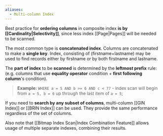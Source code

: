 ```yaml
---
aliases:
  - Multi-column Index
---
```

Best practice for **ordering columns** in composite index **is by [[Cardinality|Selectivity]]**, since less index [[Page|Pages]] will be needed to be scanned.

The most common type is **concatenated index**.
Columns are concatenated to make a **single key**.
Index, consisting of (firstname+lastname) may be used to find records either by firstname or by both firstname and lastname.

The **part of index** to be **scanned** 
is determined by the **leftmost prefix** rule:
	(e.g. columns that use **equality operator** condition 
	+ **first following column**'s condition).

> **Example:**
> `WHERE a = 5 AND b >= 6 AND c < 77` - index scan will begin from `a = 5, b = 6` up through the last item of `a = 5`;

If you need to **search by any subset of columns**, 
multi-column [[GIN Index]] or [[BRIN Index]] can be used. 
They provide the same performance 
regardless of the set of columns.

Also note that [[Bitmap Index Scan|Index Combination Feature]] allows usage of multiple separate indexes, combining their results.
